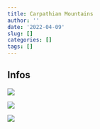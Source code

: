 ```yaml
---
title: Carpathian Mountains
author: ''
date: '2022-04-09'
slug: []
categories: []
tags: []
---
```


## Infos

![](/img/maps/carpathian_mountains/overview_map.webp)


![](/img/maps/carpathian_mountains/orthographic.webp)


![](/img/maps/carpathian_mountains/cp_oblique.webp)
